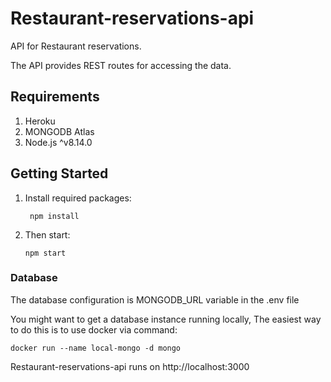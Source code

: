 # Restaurant-reservations-api
  API for Restaurant reservations.

  The API provides REST routes for accessing the data.

## Requirements
  1. Heroku
  2. MONGODB Atlas
  3. Node.js ^v8.14.0

## Getting Started
  1. Install required packages:
      ```
       npm install
      ```
  2. Then start:
      ```
      npm start
      ```
      
 ### Database
  The database configuration is MONGODB_URL variable in the .env file
  
  You might want to get a database instance running locally, The easiest way to do this is to use docker via command:

  `docker run --name local-mongo -d mongo`

  Restaurant-reservations-api runs on http://localhost:3000
